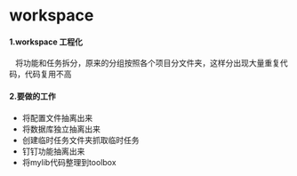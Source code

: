 # workspace
#### 1.workspace 工程化
&ensp; 将功能和任务拆分，原来的分组按照各个项目分文件夹，这样分出现大量重复代码，代码复用不高
#### 2.要做的工作
* 将配置文件抽离出来 
* 将数据库独立抽离出来
* 创建临时任务文件夹抓取临时任务
* 钉钉功能抽离出来
* 将mylib代码整理到toolbox